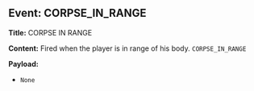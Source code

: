 ## Event: CORPSE_IN_RANGE

**Title:** CORPSE IN RANGE

**Content:**
Fired when the player is in range of his body.
`CORPSE_IN_RANGE`

**Payload:**
- `None`